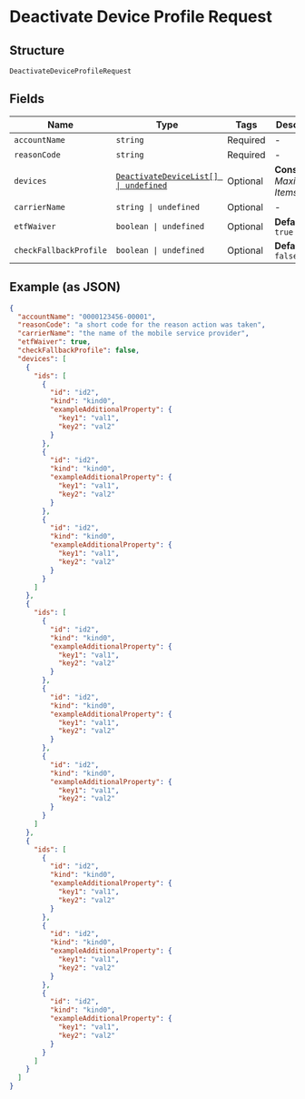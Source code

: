 
# Deactivate Device Profile Request

## Structure

`DeactivateDeviceProfileRequest`

## Fields

| Name | Type | Tags | Description |
|  --- | --- | --- | --- |
| `accountName` | `string` | Required | - |
| `reasonCode` | `string` | Required | - |
| `devices` | [`DeactivateDeviceList[] \| undefined`](../../doc/models/deactivate-device-list.md) | Optional | **Constraints**: *Maximum Items*: `100` |
| `carrierName` | `string \| undefined` | Optional | - |
| `etfWaiver` | `boolean \| undefined` | Optional | **Default**: `true` |
| `checkFallbackProfile` | `boolean \| undefined` | Optional | **Default**: `false` |

## Example (as JSON)

```json
{
  "accountName": "0000123456-00001",
  "reasonCode": "a short code for the reason action was taken",
  "carrierName": "the name of the mobile service provider",
  "etfWaiver": true,
  "checkFallbackProfile": false,
  "devices": [
    {
      "ids": [
        {
          "id": "id2",
          "kind": "kind0",
          "exampleAdditionalProperty": {
            "key1": "val1",
            "key2": "val2"
          }
        },
        {
          "id": "id2",
          "kind": "kind0",
          "exampleAdditionalProperty": {
            "key1": "val1",
            "key2": "val2"
          }
        },
        {
          "id": "id2",
          "kind": "kind0",
          "exampleAdditionalProperty": {
            "key1": "val1",
            "key2": "val2"
          }
        }
      ]
    },
    {
      "ids": [
        {
          "id": "id2",
          "kind": "kind0",
          "exampleAdditionalProperty": {
            "key1": "val1",
            "key2": "val2"
          }
        },
        {
          "id": "id2",
          "kind": "kind0",
          "exampleAdditionalProperty": {
            "key1": "val1",
            "key2": "val2"
          }
        },
        {
          "id": "id2",
          "kind": "kind0",
          "exampleAdditionalProperty": {
            "key1": "val1",
            "key2": "val2"
          }
        }
      ]
    },
    {
      "ids": [
        {
          "id": "id2",
          "kind": "kind0",
          "exampleAdditionalProperty": {
            "key1": "val1",
            "key2": "val2"
          }
        },
        {
          "id": "id2",
          "kind": "kind0",
          "exampleAdditionalProperty": {
            "key1": "val1",
            "key2": "val2"
          }
        },
        {
          "id": "id2",
          "kind": "kind0",
          "exampleAdditionalProperty": {
            "key1": "val1",
            "key2": "val2"
          }
        }
      ]
    }
  ]
}
```

